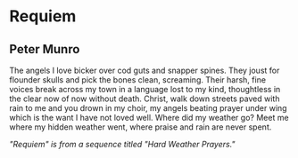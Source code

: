 # Requiem
## Peter Munro
The angels I love
bicker over cod guts and snapper spines.
They joust for flounder skulls and pick the bones clean,
screaming. Their harsh, fine voices
break across my town
in a language lost to my kind,
thoughtless in the clear now of now
without death. Christ, walk down streets paved
with rain to me and you drown in my choir,
my angels beating prayer under wing
which is the want I have not loved
well. Where did my weather go? Meet me
where my hidden weather went,
where praise and rain
are never spent.







_"Requiem" is from a sequence titled "Hard Weather Prayers."_